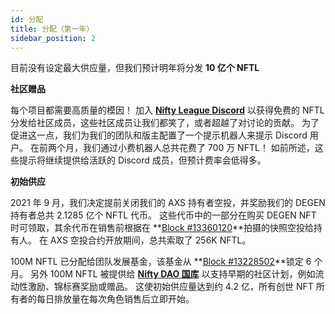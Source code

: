```yaml
---
id: 分配
title: 分配（第一年）
sidebar_position: 2
---
```


目前没有设定最大供应量，但我们预计明年将分发 **10 亿个 NFTL**

**社区赠品**

每个项目都需要高质量的模因！ 加入 **[Nifty League Discord](https://discord.gg/niftyleague)** 以获得免费的 NFTL 分发给社区成员，这些社区成员让我们都笑了，或者超越了对讨论的贡献。 为了促进这一点，我们为我们的团队和版主配置了一个提示机器人来提示 Discord 用户。 在前两个月，我们通过小费机器人总共花费了 700 万 NFTL！ 如前所述，这些提示将继续提供给活跃的 Discord 成员，但预计费率会低得多。

**初始供应**

2021 年 9 月，我们决定提前关闭我们的 AXS 持有者空投，并奖励我们的 DEGEN 持有者总共 2.1285 亿个 NFTL 代币。 这些代币中的一部分在购买 DEGEN NFT 时可领取，其余代币在销售前根据在 **[Block #13360120](https://etherscan.io/block/13360120)**拍摄的快照空投给持有人。 在 AXS 空投合约开放期间，总共索取了 256K NFTL。

100M NFTL 已分配给团队发展基金，该基金从 **[Block #13228502](https://etherscan.io/tx/0x3649b00464903b78608f8de9308aec339ecd7446f1dc2de26a9913d2d5468ecf)**锁定 6 个月。 另外 100M NFTL 被提供给 **[Nifty DAO 国库](https://etherscan.io/address/0xd06ae6fb7eade890f3e295d69a6679380c9456c1)** 以支持早期的社区计划，例如流动性激励、锦标赛奖励或赠品。 这使初始供应量达到约 4.2 亿，所有创世 NFT 所有者的每日排放量在每次角色销售后立即开始。
